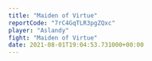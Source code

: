 ```yaml
---
title: "Maiden of Virtue"
reportCode: "7rC4GqTLR3pgZQxc"
player: "Aslandy"
fight: "Maiden of Virtue"
date: 2021-08-01T19:04:53.731000+00:00
---
```

